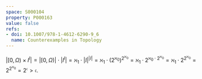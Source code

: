 ```yaml
---
space: S000104
property: P000163
value: false
refs:
- doi: 10.1007/978-1-4612-6290-9_6
  name: Counterexamples in Topology
---
```


$| [ 0, \Omega ) \times I^I | = | [0,\Omega ) | \cdot | I^I | = \aleph_1 \cdot |I|^{|I|} = \aleph_1 \cdot ( 2^{\aleph_0} )^{2^{\aleph_0}} = \aleph_1 \cdot 2^{\aleph_0 \cdot 2^{\aleph_0}} = \aleph_1 \cdot 2^{2^{\aleph_0}} = 2^{2^{\aleph_0}} = 2^\mathfrak{c} > \mathfrak{c}$.
